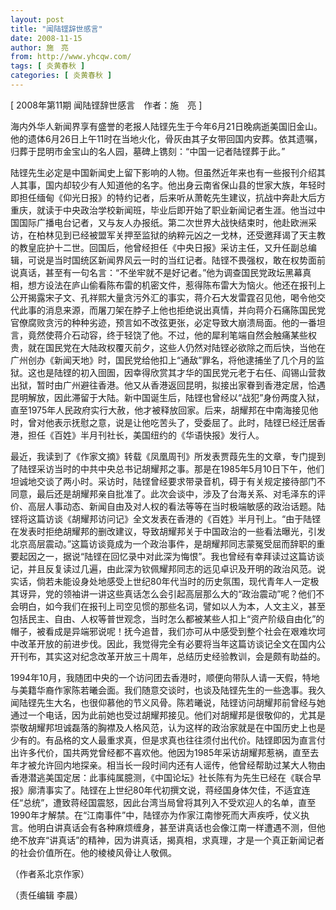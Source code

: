 ```yaml
---
layout: post
title: "闻陆铿辞世感言"
date: 2008-11-15
author: 施　亮
from: http://www.yhcqw.com/
tags: [ 炎黄春秋 ]
categories: [ 炎黄春秋 ]
---
```



[ 2008年第11期 闻陆铿辞世感言　作者：施　亮 ]


海内外华人新闻界享有盛誉的老报人陆铿先生于今年6月21日晚病逝美国旧金山。他的遗体6月26日上午11时在当地火化，骨灰由其子女带回国内安葬。依其遗嘱，归葬于昆明市金宝山的名人园，墓碑上镌刻：“中国一记者陆铿葬于此。”


陆铿先生必定是中国新闻史上留下影响的人物。但虽然近年来也有一些报刊介绍其人其事，国内却较少有人知道他的名字。他出身云南省保山县的世家大族，年轻时即担任缅甸《仰光日报》的特约记者，后来听从萧乾先生建议，抗战中奔赴大后方重庆，就读于中央政治学校新闻班，毕业后即开始了职业新闻记者生涯。他当过中国国际广播电台记者，又与友人办报纸。第二次世界大战快结束时，他赴欧洲采访，在柏林见到已经被盟军关押至监狱的纳粹元凶之一戈林，还受邀拜谒了天主教的教皇庇护十二世。回国后，他曾经担任《中央日报》采访主任，又升任副总编辑，可说是当时国统区新闻界风云一时的当红记者。陆铿不畏强权，敢在权势面前说真话，甚至有一句名言：“不坐牢就不是好记者。”他为调查国民党政坛黑幕真相，想方设法在庐山偷看陈布雷的机密文件，惹得陈布雷大为恼火。他还在报刊上公开揭露宋子文、孔祥熙大量贪污外汇的事实，蒋介石大发雷霆召见他，喝令他交代此事的消息来源，而屠刀架在脖子上他也拒绝说出真情，并向蒋介石痛陈国民党官僚腐败贪污的种种劣迹，预言如不改弦更张，必定导致大崩溃局面。他的一番坦言，竟然使蒋介石动容，终于轻饶了他。不过，他的犀利笔端自然会触痛某些权贵，就在国民党在大陆政权覆灭前夕，这些人仍然对陆铿必欲除之而后快，当他在广州创办《新闻天地》时，国民党给他扣上“通敌”罪名，将他逮捕坐了几个月的监狱。这也是陆铿的初入囹圄，因幸得欣赏其才华的国民党元老于右任、阎锡山营救出狱，暂时由广州避往香港。他又从香港返回昆明，拟接出家眷到香港定居，恰遇昆明解放，因此滞留于大陆。新中国诞生后，陆铿也曾经以“战犯”身份两度入狱，直至1975年人民政府实行大赦，他才被释放回家。后来，胡耀邦在中南海接见他时，曾对他表示抚慰之意，说是让他吃苦头了，受委屈了。此时，陆铿已经迁居香港，担任《百姓》半月刊社长，美国纽约的《华语快报》发行人。


最近，我读到了《作家文摘》转载《凤凰周刊》所发表贾葭先生的文章，专门提到了陆铿采访当时的中共中央总书记胡耀邦之事。那是在1985年5月10日下午，他们坦诚地交谈了两小时。采访时，陆铿曾经要求带录音机，碍于有关规定接待部门不同意，最后还是胡耀邦亲自批准了。此次会谈中，涉及了台海关系、对毛泽东的评价、高层人事动态、新闻自由及对人权的看法等等在当时极端敏感的政治话题。陆铿将这篇访谈《胡耀邦访问记》全文发表在香港的《百姓》半月刊上。“由于陆铿在发表时拒绝胡耀邦的删改建议，导致胡耀邦关于中国政治的一些看法曝光，引发北京高层震动。”这篇访谈竟成为一个政治事件，是胡耀邦同志蒙冤受屈而辞职的重要起因之一，据说“陆铿在回忆录中对此深为悔恨”。我也曾经有幸拜读过这篇访谈记，并且反复读过几遍，由此深为钦佩耀邦同志的远见卓识及开明的政治风范。说实话，倘若未能设身处地感受上世纪80年代当时的历史氛围，现代青年人一定极其讶异，党的领袖讲一讲这些真话怎么会引起高层那么大的“政治震动”呢？他们不会明白，如今我们在报刊上司空见惯的那些名词，譬如以人为本，人文主义，甚至包括民主、自由、人权等普世观念，当时怎么都被某些人扣上“资产阶级自由化”的帽子，被看成是异端邪说呢！抚今追昔，我们亦可从中感受到整个社会在艰难坎坷中改革开放的前进步伐。因此，我觉得完全有必要将当年这篇访谈记全文在国内公开刊布，其实这对纪念改革开放三十周年，总结历史经验教训，会是颇有助益的。


1994年10月，我随团中央的一个访问团去香港时，顺便向带队人请一天假，特地与美籍华裔作家陈若曦会面。我们随意交谈时，也谈及陆铿先生的一些逸事。我久闻陆铿先生大名，也很仰慕他的节义风骨。陈若曦说，陆铿访问胡耀邦前曾经与她通过一个电话，因为此前她也受过胡耀邦接见。他们对胡耀邦是很敬仰的，尤其是崇敬胡耀邦坦诚磊落的胸襟及人格风范，认为这样的政治家就是在中国历史上也是少有的。有品格的文人最重求真，但是求真也往往须付出代价。陆铿即因为直言付出许多代价，国共两党曾经都不喜欢他。他因为1985年采访胡耀邦惹祸，直至去年才被允许回内地探亲。相当长一段时间内还有人谣传，他曾经帮助过某大人物由香港潜逃美国定居：此事纯属臆测，《中国论坛》社长陈有为先生已经在《联合早报》廓清事实了。陆铿在上世纪80年代初撰文说，蒋经国身体欠佳，不适宜连任“总统”，遭致蒋经国震怒，因此台湾当局曾将其列入不受欢迎人的名单，直至1990年才解禁。在“江南事件”中，陆铿亦为作家江南惨死而大声疾呼，仗义执言。他明白讲真话会有各种麻烦缠身，甚至讲真话也会像江南一样遭遇不测，但他绝不放弃“讲真话”的精神，因为讲真话，揭真相，求真理，才是一个真正新闻记者的社会价值所在。他的棱棱风骨让人敬佩。

（作者系北京作家）

（责任编辑 李晨）


